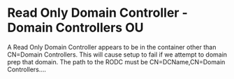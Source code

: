 # Read Only Domain Controller - Domain Controllers OU

A Read Only Domain Controller appears to be in the container other than CN=Domain Controllers.
This will cause setup to fail if we attempt to domain prep that domain.
The path to the RODC must be CN=DCName,CN=Domain Controllers....
